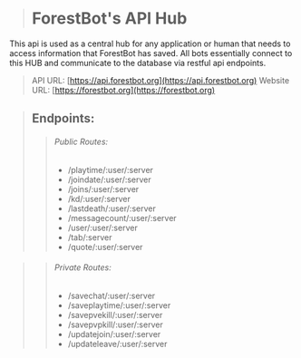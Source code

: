 
> # ForestBot's API Hub


This api is used as a central hub for any application or human that needs to access information that ForestBot has saved.
All bots essentially connect to this HUB and communicate to the database via restful api endpoints.

> API URL: [https://api.forestbot.org](https://api.forestbot.org)
> Website URL: [https://forestbot.org](https://forestbot.org) 


> ## Endpoints:
> > ###### Public Routes:
> > - /playtime/:user/:server
> > - /joindate/:user/:server
> > - /joins/:user/:server
> > - /kd/:user/:server
> > - /lastdeath/:user/:server
> > - /messagecount/:user/:server
> > - /user/:user/:server
> > - /tab/:server
> > - /quote/:user/:server

> > ###### Private Routes:
> > - /savechat/:user/:server
> > - /saveplaytime/:user/:server
> > - /savepvekill/:user/:server
> > - /savepvpkill/:user/:server
> > - /updatejoin/:user/:server
> > - /updateleave/:user/:server 
